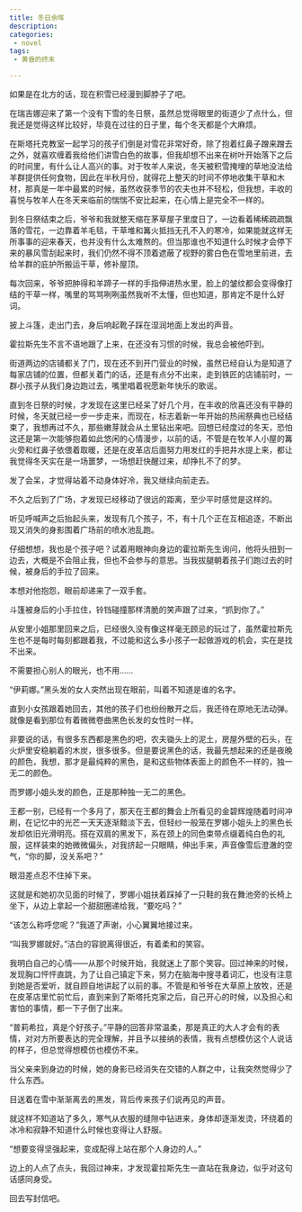 ```yaml
---
title: 冬日余晖
description:
categories:
 - novel
tags:
 - 黄昏的终末

---
```


如果是在北方的话，现在积雪已经漫到脚脖子了吧。

<!-- more -->

在瑞吉娜迎来了第一个没有下雪的冬日祭，虽然总觉得眼里的街道少了点什么，但我还是觉得这样比较好，毕竟在过往的日子里，每个冬天都是个大麻烦。

在斯塔托克教室一起学习的孩子们倒是对雪花非常好奇，除了抱着红鼻子蹭来蹭去之外，就喜欢缠着我给他们讲雪白色的故事，但我却想不出来在树叶开始落下之后的时间里，有什么让人高兴的事。对于牧羊人来说，冬天被积雪掩埋的草地没法给羊群提供任何食物，因此在半秋月份，就得花上整天的时间不停地收集干草和木材，那真是一年中最累的时候，虽然收获季节的农夫也并不轻松，但我想，丰收的喜悦与牧羊人在冬天来临前的惴惴不安比起来，在心情上是完全不一样的。

到冬日祭结束之后，爷爷和我就整天缩在茅草屋子里度日了，一边看着稀稀疏疏飘落的雪花，一边靠着羊毛毯，干草堆和篝火抵挡无孔不入的寒冷，如果能就这样无所事事的迎来春天，也并没有什么太难熬的。但当那谁也不知道什么时候才会停下来的暴风雪刮起来时，我们仍然不得不顶着遮蔽了视野的雾白色在雪地里前进，去给羊群的庇护所搬运干草，修补屋顶。

每次回来，爷爷把肿得和羊蹄子一样的手指伸进热水里，脸上的皱纹都会变得像打结的干草一样，嘴里的骂骂咧咧虽然我听不太懂，但也知道，那肯定不是什么好词。

 

披上斗篷，走出门去，身后响起靴子踩在湿润地面上发出的声音。

霍拉斯先生不言不语地跟了上来，在还没有习惯的时候，我总会被他吓到。

街道两边的店铺都关了门，现在还不到开门营业的时候，虽然已经自认为是知道了每家店铺的位置，但都关着门的话，还是有点分不出来，走到铁匠的店铺前时，一群小孩子从我们身边跑过去，嘴里唱着祝愿新年快乐的歌谣。

直到冬日祭的时候，才发现在这里已经呆了好几个月，在丰收的欣喜还没有平静的时候，冬天就已经一步一步走来，而现在，标志着新一年开始的热闹祭典也已经结束了，我想再过不久，那些嫩芽就会从土里钻出来吧。回想已经度过的冬天，恐怕这还是第一次能够抱着如此悠闲的心情漫步，以前的话，不管是在牧羊人小屋的篝火旁和红鼻子依偎着取暖，还是在皮革店后面努力用发红的手把井水提上来，都让我觉得冬天实在是一场噩梦，一场想赶快醒过来，却挣扎不了的梦。

发了会呆，才觉得站着不动身体好冷，我又继续向前走去。

不久之后到了广场，才发现已经移动了很远的距离，至少平时感觉是这样的。

听见呼喊声之后抬起头来，发现有几个孩子，不，有十几个正在互相追逐，不断出现又消失的身影围着广场前的喷水池乱跑。

仔细想想，我也是个孩子吧？试着用眼神向身边的霍拉斯先生询问，他将头扭到一边去，大概是不会阻止我，但也不会参与的意思。当我拔腿朝着孩子们跑过去的时候，被身后的手拉了回来。

本想对他抱怨，眼前却递来了一双手套。

 

   斗篷被身后的小手拉住，铃铛碰撞那样清脆的笑声跟了过来，“抓到你了。”

从安里小姐那里回来之后，已经很久没有像这样毫无顾忌的玩过了，虽然霍拉斯先生也不是每时每刻都跟着我，不过能和这么多小孩子一起做游戏的机会，实在是找不出来。

不需要担心别人的眼光，也不用……

“伊莉娜。”黑头发的女人突然出现在眼前，叫着不知道是谁的名字。

直到小女孩跟着她回去，其他的孩子们也纷纷散开之后，我还待在原地无法动弹。就像是看到那位有着微微卷曲黑色长发的女性时一样。

非要说的话，有很多东西都是黑色的吧，农夫锄头上的泥土，房屋外壁的石头，在火炉里安稳躺着的木炭，很多很多。但是要说黑色的话，我最先想起来的还是夜晚的颜色，我想，那才是最纯粹的黑色，是和这些物体表面上的颜色不一样的，独一无二的颜色。

而罗娜小姐头发的颜色，正是那种独一无二的黑色。

王都一别，已经有一个多月了，那天在王都的舞会上所看见的金碧辉煌随着时间冲刷，在记忆中的光芒一天天逐渐黯淡下去，但轻纱一般笼在罗娜小姐头上的黑色长发却依旧光滑明亮。搭在双肩的黑发下，系在颈上的同色束带点缀着纯白色的礼服，这样装束的她微微偏头，对我挤起一只眼睛，伸出手来，声音像雪后澄澈的空气，“你的脚，没关系吧？”

眼泪差点忍不住掉下来。

这就是和她初次见面的时候了，罗娜小姐扶着踩掉了一只鞋的我在舞池旁的长椅上坐下，从边上拿起一个甜甜圈递给我，“要吃吗？”

“该怎么称呼您呢？”我道了声谢，小心翼翼地接过来。

“叫我罗娜就好。”洁白的容貌离得很近，有着柔和的笑容。

我明白自己的心情——从那个时候开始，我就迷上了那个笑容。回过神来的时候，发现胸口怦怦直跳，为了让自己镇定下来，努力在脑海中搜寻着词汇，也没有注意到她是否爱听，就自顾自地讲起了以前的事。不管是和爷爷在大草原上放牧，还是在皮革店里忙前忙后，直到来到了斯塔托克家之后，自己开心的时候，以及担心和害怕的事情，都一下子倒了出来。

“普莉希拉，真是个好孩子。”平静的回答非常温柔，那是真正的大人才会有的表情，对对方所要表达的完全理解，并且予以接纳的表情，我有点想模仿这个人说话的样子，但总觉得想模仿也模仿不来。

当父亲来到身边的时候，她的身影已经消失在交错的人群之中，让我突然觉得少了什么东西。

 

目送着在雪中渐渐离去的黑发，背后传来孩子们说再见的声音。

就这样不知道站了多久，寒气从衣服的缝隙中钻进来，身体却逐渐发烫，环绕着的冰冷和寂静不知道什么时候也变得让人舒服。

“想要变得坚强起来，变成配得上站在那个人身边的人。”

边上的人点了点头，我回过神来，才发现霍拉斯先生一直站在我身边，似乎对这句话感同身受。

回去写封信吧。

 